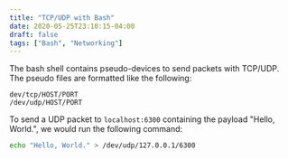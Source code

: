 ```yaml
---
title: "TCP/UDP with Bash"
date: 2020-05-25T23:10:15-04:00
draft: false
tags: ["Bash", "Networking"]
---
```


The bash shell contains pseudo-devices to send packets with TCP/UDP. The pseudo files are formatted like the following:

```
dev/tcp/HOST/PORT
/dev/udp/HOST/PORT
```

To send a UDP packet to `localhost:6300` containing the payload "Hello, World.", we would run the following command:

```bash
echo "Hello, World." > /dev/udp/127.0.0.1/6300
```